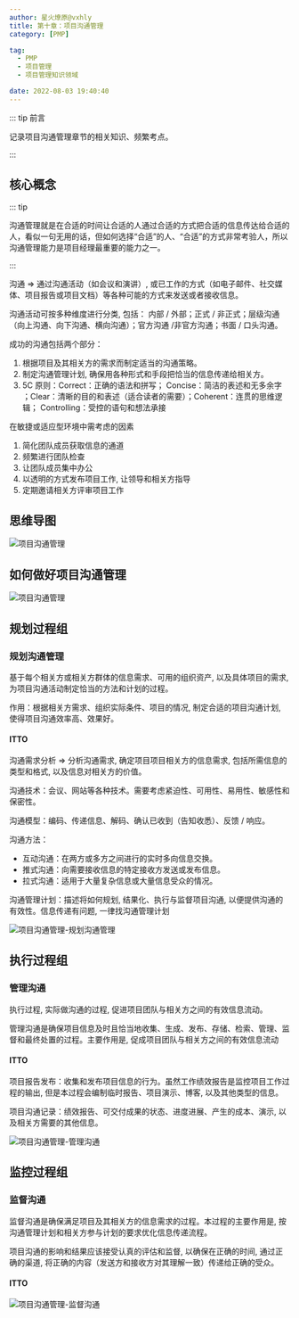 ```yaml
---
author: 星火燎原@vxhly
title: 第十章：项目沟通管理
category: [PMP]

tag:
  - PMP
  - 项目管理
  - 项目管理知识领域

date: 2022-08-03 19:40:40
---
```


::: tip 前言

记录项目沟通管理章节的相关知识、频繁考点。

:::

<!-- more -->

## 核心概念

::: tip

沟通管理就是在合适的时间让合适的人通过合适的方式把合适的信息传达给合适的人，看似一句无用的话，但如何选择“合适”的人、“合适”的方式非常考验人，所以沟通管理能力是项目经理最重要的能力之一。

:::

沟通 => 通过沟通活动（如会议和演讲）, 或已工作的方式（如电子邮件、社交媒体、项目报告或项目文档）等各种可能的方式来发送或者接收信息。

沟通活动可按多种维度进行分类, 包括： 内部 / 外部；正式 / 非正式；层级沟通（向上沟通、向下沟通、横向沟通）；官方沟通 /非官方沟通；书面
/ 口头沟通。

成功的沟通包括两个部分：

1. 根据项目及其相关方的需求而制定适当的沟通策略。
2. 制定沟通管理计划, 确保用各种形式和手段把恰当的信息传递给相关方。
3. 5C 原则：Correct：正确的语法和拼写； Concise：简洁的表述和无多余字 ；Clear：清晰的目的和表述（适合读者的需要）；Coherent：连贯的思维逻辑；
   Controlling：受控的语句和想法承接

在敏捷或适应型环境中需考虑的因素

1. 简化团队成员获取信息的通道
2. 频繁进行团队检查
3. 让团队成员集中办公
4. 以透明的方式发布项目工作, 让领导和相关方指导
5. 定期邀请相关方评审项目工作

## 思维导图

![项目沟通管理](/assets/project-communication-management.png)

## 如何做好项目沟通管理

![项目沟通管理](/assets/project-communication-management-0.png)

## 规划过程组

### 规划沟通管理

基于每个相关方或相关方群体的信息需求、可用的组织资产, 以及具体项目的需求, 为项目沟通活动制定恰当的方法和计划的过程。

作用：根据相关方需求、组织实际条件、项目的情况, 制定合适的项目沟通计划, 使得项目沟通效率高、效果好。

#### ITTO

沟通需求分析 => 分析沟通需求, 确定项目项目相关方的信息需求, 包括所需信息的类型和格式, 以及信息对相关方的价值。

沟通技术：会议、网站等各种技术。需要考虑紧迫性、可用性、易用性、敏感性和保密性。

沟通模型：编码、传递信息、解码、确认已收到（告知收悉）、反馈 / 响应。

沟通方法：

- 互动沟通：在两方或多方之间进行的实时多向信息交换。
- 推式沟通：向需要接收信息的特定接收方发送或发布信息。
- 拉式沟通：适用于大量复杂信息或大量信息受众的情况。

沟通管理计划：描述将如何规划, 结果化、执行与监督项目沟通, 以便提供沟通的有效性。信息传递有问题, 一律找沟通管理计划

![项目沟通管理-规划沟通管理](/assets/project-communication-management-1.png)

## 执行过程组

### 管理沟通

执行过程, 实际做沟通的过程, 促进项目团队与相关方之间的有效信息流动。

管理沟通是确保项目信息及时且恰当地收集、生成、发布、存储、检索、管理、监督和最终处置的过程。主要作用是, 促成项目团队与相关方之间的有效信息流动

#### ITTO

项目报告发布：收集和发布项目信息的行为。虽然工作绩效报告是监控项目工作过程的输出, 但是本过程会编制临时报告、项目演示、博客,
以及其他类型的信息。

项目沟通记录：绩效报告、可交付成果的状态、进度进展、产生的成本、演示, 以及相关方需要的其他信息。

![项目沟通管理-管理沟通](/assets/project-communication-management-2.png)

## 监控过程组

### 监督沟通

监督沟通是确保满足项目及其相关方的信息需求的过程。本过程的主要作用是, 按沟通管理计划和相关方参与计划的要求优化信息传递流程。

项目沟通的影响和结果应该接受认真的评估和监督, 以确保在正确的时间, 通过正确的渠道, 将正确的内容（发送方和接收方对其理解一致）传递给正确的受众。

#### ITTO

![项目沟通管理-监督沟通](/assets/project-communication-management-3.png)
